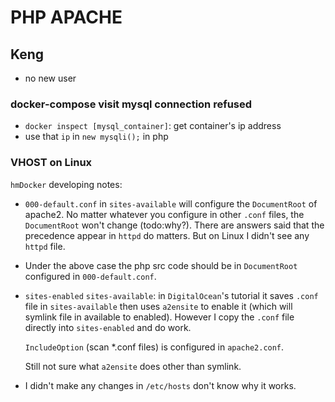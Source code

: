 # PHP APACHE #

## Keng ##

- no new user

### docker-compose visit mysql connection refused ###

- `docker inspect [mysql_container]`: get container's ip address
- use that `ip` in `new mysqli();` in php


### VHOST on Linux ###

`hmDocker` developing notes:

- `000-default.conf` in `sites-available` will configure the
  `DocumentRoot` of apache2. No matter whatever you configure in
  other `.conf` files, the `DocumentRoot` won't
  change (todo:why?). There are answers said that the precedence
  appear in `httpd` do matters. But on Linux I didn't see any
  `httpd` file. 
- Under the above case the php src code should be in
  `DocumentRoot` configured in `000-default.conf`.
- `sites-enabled` `sites-available`: in `DigitalOcean`'s tutorial
  it saves `.conf` file in `sites-available` then uses `a2ensite`
  to enable it (which will symlink file in available to enabled).
  However I copy the `.conf` file directly into `sites-enabled`
  and do work.
  
  `IncludeOption` (scan *.conf files) is configured in
  `apache2.conf`.
  
  Still not sure what `a2ensite` does other than symlink.

- I didn't make any changes in `/etc/hosts` don't know why it works.




